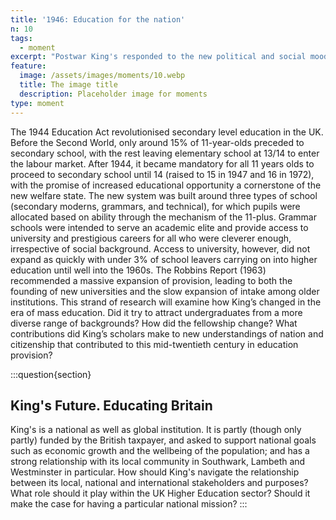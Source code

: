 ```yaml
---
title: '1946: Education for the nation'
n: 10
tags:
  - moment
excerpt: "Postwar King's responded to the new political and social mood from the late 1940s onwards with a clearer focus on national educational goals"
feature:
  image: /assets/images/moments/10.webp
  title: The image title
  description: Placeholder image for moments
type: moment
---
```


The 1944 Education Act revolutionised secondary level education in the UK. Before the Second World, only around 15% of 11-year-olds preceded to secondary school, with the rest leaving elementary school at 13/14 to enter the labour market. After 1944, it became mandatory for all 11 years olds to proceed to secondary school until 14 (raised to 15 in 1947 and 16 in 1972), with the promise of increased educational opportunity a cornerstone of the new welfare state. The new system was built around three types of school (secondary moderns, grammars, and technical), for which pupils were allocated based on ability through the mechanism of the 11-plus. Grammar schools were intended to serve an academic elite and provide access to university and prestigious careers for all who were cleverer enough, irrespective of social background. Access to university, however, did not expand as quickly with under 3% of school leavers carrying on into higher education until well into the 1960s. The Robbins Report (1963) recommended a massive expansion of provision, leading to both the founding of new universities and the slow expansion of intake among older institutions. This strand of research will examine how King’s changed in the era of mass education. Did it try to attract undergraduates from a more diverse range of backgrounds? How did the fellowship change? What contributions did King’s scholars make to new understandings of nation and citizenship that contributed to this mid-twentieth century in education provision?

:::question{section}
## King's Future. Educating Britain

King's is a national as well as global institution. It is partly (though only partly) funded by the British taxpayer, and asked to support national goals such as economic growth and the wellbeing of the population; and has a strong relationship with its local community in Southwark, Lambeth and Westminster in particular. How should King's navigate the relationship between its local, national and international stakeholders and purposes? What role should it play within the UK Higher Education sector? Should it make the case for having a particular national mission?
:::
